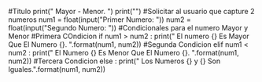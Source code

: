 #Titulo
print(" Mayor - Menor. ")
print("")
#Solicitar al usuario que capture 2 numeros 
num1 = float(input("Primer Numero: "))
num2 = float(input("Segundo Numero: "))
#Condicionales para el numero Mayor y Menor
#Primera  COndicion
if num1 > num2 :
    print(" El numero {} Es Mayor Que El Numero {}. ".format(num1, num2))
#Segunda Condicion
elif num1 < num2 :
    print(" El Numero {} Es Menor Que El Numero {}. ".format(num1, num2))
#Tercera Condicion 
else :
    print(" Los Numeros {} y {} Son Iguales.".format(num1, num2))